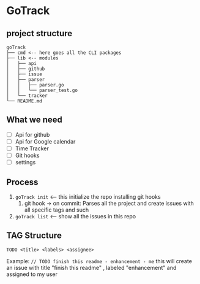 # GoTrack

## project structure 

```
goTrack
├── cmd <-- here goes all the CLI packages
├── lib <-- modules 
│   ├── api
│   ├── github
│   ├── issue
│   ├── parser
│   │   ├── parser.go
│   │   └── parser_test.go
│   └── tracker
└── README.md
```
## What we need

- [ ] Api for github 
- [ ] Api for Google calendar
- [ ] Time Tracker
- [ ] Git hooks
- [ ] settings

## Process

1. `goTrack init` <-- this initialize the repo installing git hooks
	1.  git hook -> on commit: Parses all the project and create issues with all specific tags and such
2. `goTrack list` <-- show all the issues in this repo



## TAG Structure

`TODO <title> <labels> <assignee>`

Example: `// TODO finish this readme - enhancement - me`
this will create an issue with title "finish this readme" , labeled "enhancement" and assigned to my user



